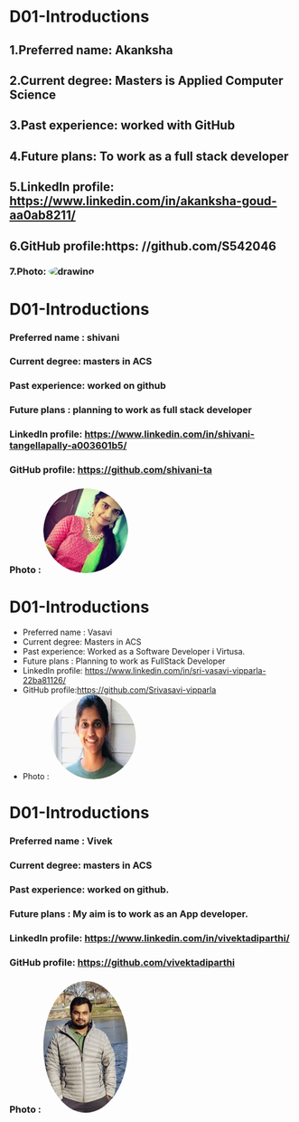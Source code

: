 # D01-Introductions
## 1.Preferred name: Akanksha 
## 2.Current degree: Masters is Applied Computer Science
## 3.Past experience: worked with GitHub
## 4.Future plans: To work as a full stack developer
## 5.LinkedIn profile: https://www.linkedin.com/in/akanksha-goud-aa0ab8211/
## 6.GitHub profile:https: //github.com/S542046
### 7.Photo:  <img src="Akanksha.jpg" alt="drawing" width="150" style="border-radius:50%" /> 



# D01-Introductions
### Preferred name : shivani
### Current degree: masters in ACS
### Past experience: worked on github
### Future plans : planning to work as full stack developer
### LinkedIn profile: https://www.linkedin.com/in/shivani-tangellapally-a003601b5/
### GitHub profile:  https://github.com/shivani-ta
### Photo : <img src="vani.jpg.png" alt="drawing" width="150" style="border-radius:50%" /> 


# D01-Introductions
* Preferred name : Vasavi
*  Current degree: Masters in ACS
*  Past experience: Worked as a Software Developer i Virtusa.
*  Future plans : Planning to work as FullStack Developer
*  LinkedIn profile: https://www.linkedin.com/in/sri-vasavi-vipparla-22ba81126/
*  GitHub profile:https://github.com/Srivasavi-vipparla
*  Photo : <img src="vasu.png" alt="drawing" width="150" style="border-radius:50%" /> 


# D01-Introductions
### Preferred name : Vivek
### Current degree: masters in ACS
### Past experience: worked on github.
### Future plans : My aim is to work as an App developer.
### LinkedIn profile: https://www.linkedin.com/in/vivektadiparthi/
### GitHub profile:  https://github.com/vivektadiparthi
### Photo : <img src="Image.jpg" alt="drawing" width="150" style="border-radius:50%" /> 



